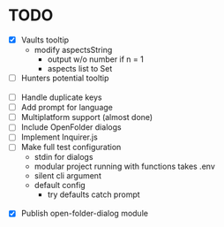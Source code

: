 # TODO

- [x] Vaults tooltip
    - modify aspectsString
        - output w/o number if n = 1
        - aspects list to Set
- [ ] Hunters potential tooltip
<br><br>
- [ ] Handle duplicate keys
- [ ] Add prompt for language
- [ ] Multiplatform support (almost done)
- [ ] Include OpenFolder dialogs
- [ ] Implement Inquirer.js
- [ ] Make full test configuration
	- stdin for dialogs
	- modular project running with functions takes .env
	- silent cli argument
	- default config
		- try defaults catch prompt
<br><br>
- [x] Publish open-folder-dialog module
